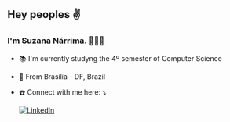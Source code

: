 <!--
**Narrima/Narrima** is a ✨ _special_ ✨ repository because its `README.md` (this file) appears on your GitHub profile.

Here are some ideas to get you started:

- 🔭 I’m currently working on ...
- 🌱 I’m currently learning ...
- 👯 I’m looking to collaborate on ...
- 🤔 I’m looking for help with ...
- 💬 Ask me about ...
- 📫 How to reach me: ...
- 😄 Pronouns: ...
- ⚡ Fun fact: ...
-->
## Hey peoples ✌



### I'm Suzana Nárrima. 👩🏽‍💻

* 📚 I'm currently studyng the 4º semester of Computer Science

* 🏡 From Brasília - DF, Brazil

* :telephone: Connect with me here: ⤵

  <a href="https://www.linkedin.com/in/suzananarrima/" target="_blank">
  	<img src="https://img.shields.io/badge/LinkedIn-%230077B5.svg?&style=flat-square&logo=linkedin&logoColor=white" alt="LinkedIn">
  </a>  
